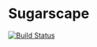 # Sugarscape

[![Build Status](https://travis-ci.org/Ken-B/Sugarscape.jl.svg?branch=master)](https://travis-ci.org/Ken-B/Sugarscape.jl)
